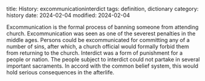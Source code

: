 title: History: excommunicationinterdict
tags: definition, dictionary
category: history
date: 2024-02-04
modified: 2024-02-04



 Excommunication is the formal process of banning someone from attending
 church. Excommunication was seen as one of the severest penalties
 in the middle ages. Persons could be excommunicated for committing
 any of a number of sins, after which, a church official would
 formally forbid them from returning to the church. Interdict
 was a form of punishment for a people or nation. The people subject
 to interdict could not partake in several important sacraments.
 In accord with the common belief system, this would hold serious
 consequences in the afterlife.





